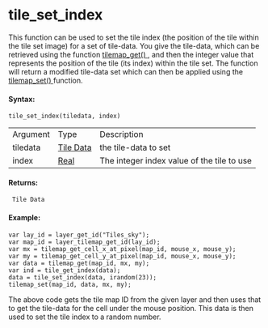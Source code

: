 # tile_set_index

This function can be used to set the tile index (the position of the
tile within the tile set image) for a set of tile-data. You give the
tile-data, which can be retrieved using the function [ tilemap_get()
](tilemap_get) , and then the integer value that represents the
position of the tile (its index) within the tile set. The function will
return a modified tile-data set which can then be applied using the [
tilemap_set() ](tilemap_set) function.

#### Syntax:

``` gml
tile_set_index(tiledata, index)
```

|          |                                                                                                                          |                                            |
|----------|--------------------------------------------------------------------------------------------------------------------------|--------------------------------------------|
| Argument | Type                                                                                                                     | Description                                |
| tiledata |  [Tile Data](../../../../../../GameMaker_Language/GML_Reference/Asset_Management/Rooms/Tile_Map_Layers/tilemap_get)  | the tile-data to set                       |
| index    |  [Real](../../../../../../GameMaker_Language/GML_Overview/Data_Types)                                                | The integer index value of the tile to use |

#### Returns:

``` gml
 Tile Data
```

#### Example:

``` gml
var lay_id = layer_get_id("Tiles_sky");
var map_id = layer_tilemap_get_id(lay_id);
var mx = tilemap_get_cell_x_at_pixel(map_id, mouse_x, mouse_y);
var my = tilemap_get_cell_y_at_pixel(map_id, mouse_x, mouse_y);
var data = tilemap_get(map_id, mx, my);
var ind = tile_get_index(data);
data = tile_set_index(data, irandom(23));
tilemap_set(map_id, data, mx, my);
```

The above code gets the tile map ID from the given layer and then uses
that to get the tile-data for the cell under the mouse position. This
data is then used to set the tile index to a random number.
